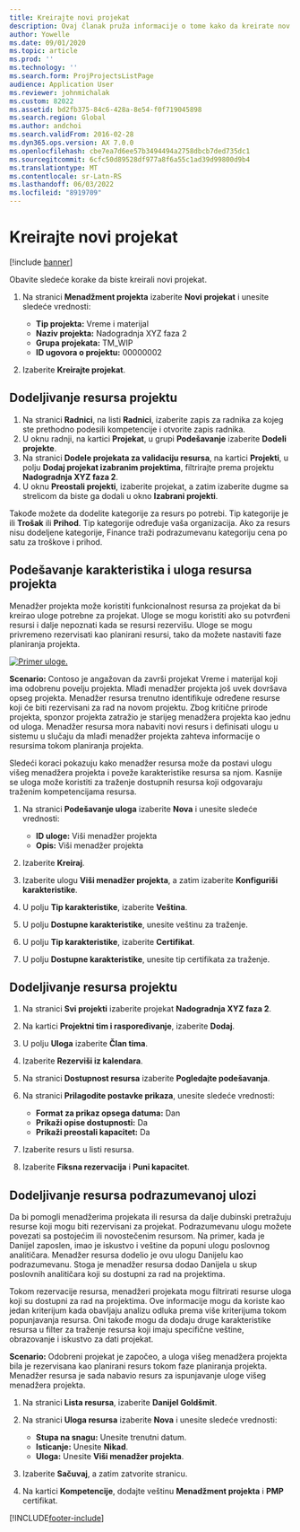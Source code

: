 ```yaml
---
title: Kreirajte novi projekat
description: Ovaj članak pruža informacije o tome kako da kreirate nov projekat.
author: Yowelle
ms.date: 09/01/2020
ms.topic: article
ms.prod: ''
ms.technology: ''
ms.search.form: ProjProjectsListPage
audience: Application User
ms.reviewer: johnmichalak
ms.custom: 82022
ms.assetid: bd2fb375-84c6-428a-8e54-f0f719045898
ms.search.region: Global
ms.author: andchoi
ms.search.validFrom: 2016-02-28
ms.dyn365.ops.version: AX 7.0.0
ms.openlocfilehash: cbe7ea7d6ee57b3494494a2758dbcb7ded735dc1
ms.sourcegitcommit: 6cfc50d89528df977a8f6a55c1ad39d99800d9b4
ms.translationtype: MT
ms.contentlocale: sr-Latn-RS
ms.lasthandoff: 06/03/2022
ms.locfileid: "8919709"
---
```

# <a name="create-a-new-project"></a>Kreirajte novi projekat

[!include [banner](../includes/banner.md)]

Obavite sledeće korake da biste kreirali novi projekat.

1. Na stranici **Menadžment projekta** izaberite **Novi projekat** i unesite sledeće vrednosti:

    - **Tip projekta:** Vreme i materijal
    - **Naziv projekta:** Nadogradnja XYZ faza 2
    - **Grupa projekata:** TM\_WIP
    - **ID ugovora o projektu:** 00000002

2. Izaberite **Kreirajte projekat**.

## <a name="assign-a-resource-to-a-project"></a>Dodeljivanje resursa projektu

1. Na stranici **Radnici**, na listi **Radnici**, izaberite zapis za radnika za kojeg ste prethodno podesili kompetencije i otvorite zapis radnika.
2. U oknu radnji, na kartici **Projekat**, u grupi **Podešavanje** izaberite **Dodeli projekte**.
3. Na stranici **Dodele projekata za validaciju resursa**, na kartici **Projekti**, u polju **Dodaj projekat izabranim projektima**, filtrirajte prema projektu **Nadogradnja XYZ faza 2**.
4. U oknu **Preostali projekti**, izaberite projekat, a zatim izaberite dugme sa strelicom da biste ga dodali u okno **Izabrani projekti**.

Takođe možete da dodelite kategorije za resurs po potrebi. Tip kategorije je ili **Trošak** ili **Prihod**. Tip kategorije određuje vaša organizacija. Ako za resurs nisu dodeljene kategorije, Finance traži podrazumevanu kategoriju cena po satu za troškove i prihod.

## <a name="set-up-project-resource-and-role-characteristics"></a>Podešavanje karakteristika i uloga resursa projekta

Menadžer projekta može koristiti funkcionalnost resursa za projekat da bi kreirao uloge potrebne za projekat. Uloge se mogu koristiti ako su potvrđeni resursi i dalje nepoznati kada se resursi rezervišu. Uloge se mogu privremeno rezervisati kao planirani resursi, tako da možete nastaviti faze planiranja projekta.

[![Primer uloge.](./media/projectresourcing05.jpg)](./media/projectresourcing05.jpg) 

**Scenario:** Contoso je angažovan da završi projekat Vreme i materijal koji ima odobrenu povelju projekta. Mlađi menadžer projekta još uvek dovršava opseg projekta. Menadžer resursa trenutno identifikuje određene resurse koji će biti rezervisani za rad na novom projektu. Zbog kritične prirode projekta, sponzor projekta zatražio je starijeg menadžera projekta kao jednu od uloga. Menadžer resursa mora nabaviti novi resurs i definisati ulogu u sistemu u slučaju da mlađi menadžer projekta zahteva informacije o resursima tokom planiranja projekta.

Sledeći koraci pokazuju kako menadžer resursa može da postavi ulogu višeg menadžera projekta i poveže karakteristike resursa sa njom. Kasnije se uloga može koristiti za traženje dostupnih resursa koji odgovaraju traženim kompetencijama resursa.

1. Na stranici **Podešavanje uloga** izaberite **Nova** i unesite sledeće vrednosti:

    - **ID uloge:** Viši menadžer projekta
    - **Opis:** Viši menadžer projekta

2. Izaberite **Kreiraj**.
3. Izaberite ulogu **Viši menadžer projekta**, a zatim izaberite **Konfiguriši karakteristike**.
4. U polju **Tip karakteristike**, izaberite **Veština**.
5. U polju **Dostupne karakteristike**, unesite veštinu za traženje.
6. U polju **Tip karakteristike**, izaberite **Certifikat**.
7. U polju **Dostupne karakteristike**, unesite tip certifikata za traženje.

## <a name="assign-a-project-resource-to-a-project"></a>Dodeljivanje resursa projektu

1. Na stranici **Svi projekti** izaberite projekat **Nadogradnja XYZ faza 2**.
2. Na kartici **Projektni tim i raspoređivanje**, izaberite **Dodaj**.
3. U polju **Uloga** izaberite **Član tima**.
4. Izaberite **Rezerviši iz kalendara**.
5. Na stranici **Dostupnost resursa** izaberite **Pogledajte podešavanja**.
6. Na stranici **Prilagodite postavke prikaza**, unesite sledeće vrednosti:

    - **Format za prikaz opsega datuma:** Dan
    - **Prikaži opise dostupnosti:** Da
    - **Prikaži preostali kapacitet:** Da

7. Izaberite resurs u listi resursa.
8. Izaberite **Fiksna rezervacija** i **Puni kapacitet**.

## <a name="assign-a-resource-to-a-default-role"></a>Dodeljivanje resursa podrazumevanoj ulozi

Da bi pomogli menadžerima projekata ili resursa da dalje dubinski pretražuju resurse koji mogu biti rezervisani za projekat. Podrazumevanu ulogu možete povezati sa postojećim ili novostečenim resursom. Na primer, kada je Danijel zaposlen, imao je iskustvo i veštine da popuni ulogu poslovnog analitičara. Menadžer resursa dodelio je ovu ulogu Danijelu kao podrazumevanu. Stoga je menadžer resursa dodao Danijela u skup poslovnih analitičara koji su dostupni za rad na projektima.

Tokom rezervacije resursa, menadžeri projekata mogu filtrirati resurse uloga koji su dostupni za rad na projektima. Ove informacije mogu da koriste kao jedan kriterijum kada obavljaju analizu odluka prema više kriterijuma tokom popunjavanja resursa. Oni takođe mogu da dodaju druge karakteristike resursa u filter za traženje resursa koji imaju specifične veštine, obrazovanje i iskustvo za dati projekat.

**Scenario:** Odobreni projekat je započeo, a uloga višeg menadžera projekta bila je rezervisana kao planirani resurs tokom faze planiranja projekta. Menadžer resursa je sada nabavio resurs za ispunjavanje uloge višeg menadžera projekta.

1. Na stranici **Lista resursa**, izaberite **Danijel Goldšmit**.
2. Na stranici **Uloga resursa** izaberite **Nova** i unesite sledeće vrednosti:

    - **Stupa na snagu:** Unesite trenutni datum.
    - **Isticanje:** Unesite **Nikad**.
    - **Uloga:** Unesite **Viši menadžer projekta**.

3. Izaberite **Sačuvaj**, a zatim zatvorite stranicu.
4. Na kartici **Kompetencije**, dodajte veštinu **Menadžment projekta** i **PMP** certifikat.


[!INCLUDE[footer-include](../includes/footer-banner.md)]